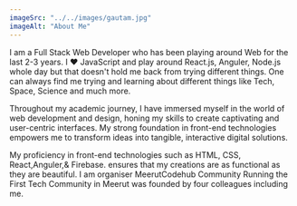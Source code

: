 ```yaml
---
imageSrc: "../../images/gautam.jpg"
imageAlt: "About Me"
---
```


I am a Full Stack Web Developer who has been playing around Web for the last 2-3 years. I ❤️ JavaScript and play around React.js, Anguler, Node.js whole day but that doesn't hold me back from trying different things. One can always find me trying and learning about different things like Tech, Space, Science and much more.

Throughout my academic journey, I have immersed myself in the world of web development and design, honing my skills to create captivating and user-centric interfaces. My strong foundation in front-end technologies empowers me to transform ideas into tangible, interactive digital solutions.

My proficiency in front-end technologies such as HTML, CSS, React,Anguler,& Firebase. ensures that my creations are as functional as they are beautiful.
I am organiser MeerutCodehub Community Running the First Tech Community in Meerut was founded by four colleagues including me.
